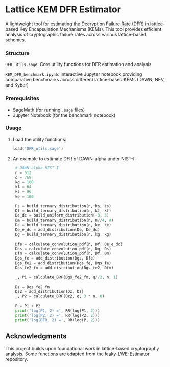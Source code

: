 # Lattice KEM DFR Estimator

A lightweight tool for estimating the Decryption Failure Rate (DFR) in lattice-based Key Encapsulation Mechanisms (KEMs). This tool provides efficient analysis of cryptographic failure rates across various lattice-based schemes.


### Structure

`DFR_utils.sage`: Core utility functions for DFR estimation and analysis

`KEM_DFR_benchmark.ipynb`: Interactive Jupyter notebook providing comparative benchmarks across different lattice-based KEMs (DAWN, NEV, and Kyber)

### Prerequisites

- SageMath (for running `.sage` files)
- Jupyter Notebook (for the benchmark notebook)

### Usage

1. Load the utility functions:
   ```python
   load('DFR_utils.sage')
   ```

2. An example to estimate DFR of DAWN-alpha under NIST-I:
   ```python
    # DAWN-alpha NIST-I
    n = 512
    q = 769
    kg = 160
    kf = 64
    ks = 96
    ke = 160
    
    Ds = build_ternary_distribution(n, ks, ks)
    Df = build_ternary_distribution(n, kf, kf)
    De_dc = build_uniform_distribution(-3, 3)
    Dm = build_ternary_distribution(n, n//4, 0)
    De = build_ternary_distribution(n, ke, ke)
    De_e_dc = add_distribution(De, De_dc)
    Dg = build_ternary_distribution(n, kg, kg)
    
    Dfe = calculate_convolution_pdf(n, Df, De_e_dc)
    Dgs = calculate_convolution_pdf(n, Dg, Ds)
    Dfm = calculate_convolution_pdf(n, Df, Dm)
    Dgs_fe = add_distribution(Dgs, Dfe)
    Dgs_fe2 = add_distribution(Dgs_fe, Dgs_fe)
    Dgs_fe2_fm = add_distribution(Dgs_fe2, Dfm)
    
    _, P1 = calculate_DRF(Dgs_fe2_fm, q//2, n, 1)
    
    Dz = Dgs_fe2_fm
    Dz2 = add_distribution(Dz, Dz)
    _, P2 = calculate_DRF(Dz2, q, 3 * n, 0)
    
    P = P1 + P2
    print('log(P1, 2) =', RR(log(P1, 2)))
    print('log(P2, 2) =', RR(log(P2, 2)))
    print('log(DFR, 2) =', RR(log(P, 2)))
   ```

## Acknowledgments

This project builds upon foundational work in lattice-based cryptography analysis. Some functions are adapted from the [leaky-LWE-Estimator](https://github.com/lducas/leaky-LWE-Estimator) repository.
